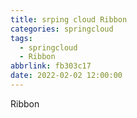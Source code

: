```yaml
---
title: srping cloud Ribbon
categories: springcloud
tags:
  - springcloud
  - Ribbon
abbrlink: fb303c17
date: 2022-02-02 12:00:00
---
```

Ribbon